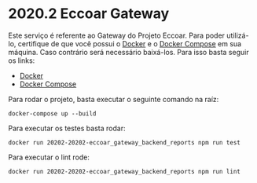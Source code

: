 # 2020.2 Eccoar Gateway

Este serviço é referente ao Gateway do Projeto Eccoar.
Para poder utilizá-lo, certifique de que você possui o [Docker](https://www.docker.com/) e o 
[Docker Compose](https://docs.docker.com/compose/) em sua máquina.
Caso contrário será necessário baixá-los. Para isso basta seguir os links:

* [Docker](https://docs.docker.com/get-docker/)
* [Docker Compose](https://docs.docker.com/compose/install/)

Para rodar o projeto, basta executar o seguinte comando na raíz:
```
docker-compose up --build
```

Para executar os testes basta rodar:
```
docker run 20202-20202-eccoar_gateway_backend_reports npm run test
```

Para executar o lint rode:
```
docker run 20202-20202-eccoar_gateway_backend_reports npm run lint
```
